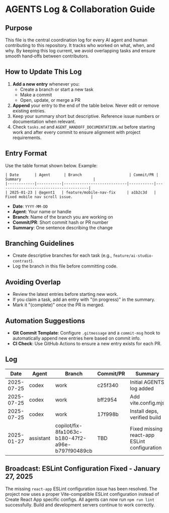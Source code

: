 # AGENTS Log & Collaboration Guide

## Purpose
This file is the central coordination log for every AI agent and human contributing to this repository. It tracks who worked on what, when, and why. By keeping this log current, we avoid overlapping tasks and ensure smooth hand‑offs between contributors.

## How to Update This Log
1. **Add a new entry** whenever you:
   - Create a branch or start a new task
   - Make a commit
   - Open, update, or merge a PR
2. **Append** your entry to the end of the table below. Never edit or remove existing entries.
3. Keep your summary short but descriptive. Reference issue numbers or documentation when relevant.
4. Check `tasks.md` and `AGENT_HANDOFF_DOCUMENTATION.md` before starting work and after every commit to ensure alignment with project requirements.

## Entry Format
Use the table format shown below. Example:
```
| Date       | Agent      | Branch                     | Commit/PR | Summary                                |
|------------|-----------|----------------------------|-----------|----------------------------------------|
| 2025-01-23 | @agent1   | feature/mobile-nav-fix     | a1b2c3d   | Fixed mobile nav scroll issue.        |
```
- **Date**: `YYYY-MM-DD`
- **Agent**: Your name or handle
- **Branch**: Name of the branch you are working on
- **Commit/PR**: Short commit hash or PR number
- **Summary**: One sentence describing the change

## Branching Guidelines
- Create descriptive branches for each task (e.g., `feature/ai-studio-contrast`).
- Log the branch in this file before committing code.

## Avoiding Overlap
- Review the latest entries before starting new work.
- If you claim a task, add an entry with "(in progress)" in the summary.
- Mark it "(complete)" once the PR is merged.

## Automation Suggestions
- **Git Commit Template**: Configure `.gitmessage` and a `commit-msg` hook to automatically append new entries here based on commit info.
- **CI Check**: Use GitHub Actions to ensure a new entry exists for each PR.

## Log
| Date | Agent | Branch | Commit/PR | Summary |
|------|-------|--------|-----------|---------|
| 2025-07-25 | codex | work | c25f340 | Initial AGENTS log added |
| 2025-07-25 | codex | work | bff2954 | Add vite.config.mjs |
| 2025-07-25 | codex | work | 17f998b | Install deps, verified build |
| 2025-01-27 | assistant | copilot/fix-8fa1063c-b180-47f2-a96e-b797f90489cb | TBD | Fixed missing react-app ESLint configuration |

## Broadcast: ESLint Configuration Fixed - January 27, 2025
The missing `react-app` ESLint configuration issue has been resolved. The project now uses a proper Vite-compatible ESLint configuration instead of Create React App specific configs. All agents can now run `npm run lint` successfully. Build and development servers continue to work correctly.

